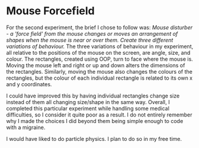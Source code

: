 # Mouse Forcefield
For the second experiment, the brief I chose to follow was: *Mouse disturber - a 'force field' from the mouse changes or moves an arrangement of shapes when the mouse is near or over them. Create three different variations of behaviour.* The three variations of behaviour in my experiment, all relative to the positions of the mouse on the screen, are angle, size, and colour.
The rectangles, created using OOP, turn to face where the mouse is. Moving the mouse left and right or up and down alters the dimensions of the rectangles. Similarly, moving the mouse also changes the colours of the rectangles, but the colour of each individual rectangle is related to its own x and y coordinates.

I could have improved this by having individual rectangles change size instead of them all changing size/shape in the same way. Overall, I completed this particular experiment while handling some medical difficulties, so I consider it quite poor as a result. I do not entirely remember why I made the choices I did beyond them being simple enough to code with a migraine.

I would have liked to do particle physics. I plan to do so in my free time.
